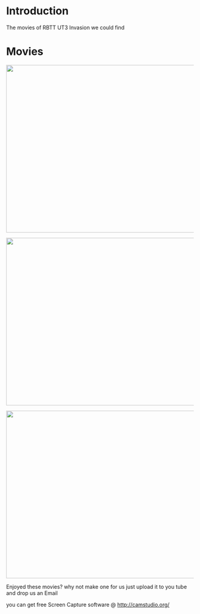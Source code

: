 # Introduction #

The movies of RBTT UT3 Invasion we could find

# Movies #
<a href='http://www.youtube.com/watch?feature=player_embedded&v=AbmgbF-jX6k' target='_blank'><img src='http://img.youtube.com/vi/AbmgbF-jX6k/0.jpg' width='600' height=450 /></a>

<a href='http://www.youtube.com/watch?feature=player_embedded&v=eBw4OYvFwXo' target='_blank'><img src='http://img.youtube.com/vi/eBw4OYvFwXo/0.jpg' width='600' height=450 /></a>

<a href='http://www.youtube.com/watch?feature=player_embedded&v=HzaO8A7ISJM' target='_blank'><img src='http://img.youtube.com/vi/HzaO8A7ISJM/0.jpg' width='600' height=450 /></a>

Enjoyed these movies? why not make one for us just upload it to you tube and drop us an Email

you can get free Screen Capture software @ http://camstudio.org/